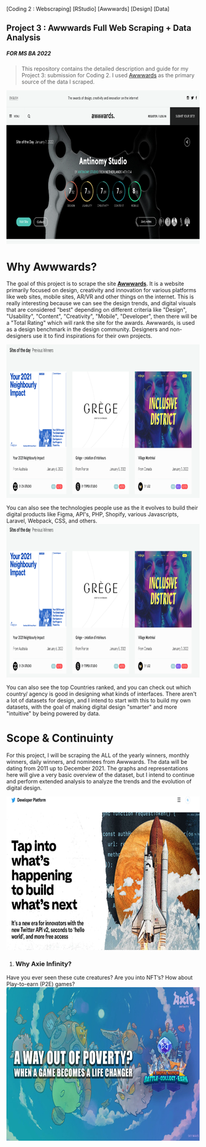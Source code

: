 [Coding 2 : Webscraping] [RStudio] [Awwwards] [Design] [Data]
**<h2>Project 3 : Awwwards Full Web Scraping  + Data Analysis</h2>**
*<h5>FOR MS BA 2022</h5>*


>This repository contains the detailed description and guide for my Project 3: submission for Coding 2. I used [Awwwards](https://www.awwwards.com) as the primary source of the data I scraped.  
<img src="https://github.com/abigailchristinechen/coding2/blob/main/projects/project3/Photos/AW1.png" width="800" height="400"/>


# Why Awwwards?
The goal of this project is to scrape the site [**Awwwards**](https://www.awwwards.com).  It is a website primarily focused on design, creativity and innovation for various platforms like web sites, mobile sites, AR/VR and other things on the internet.  This is really interesting because we can see the design trends, and digital visuals that are considered "best" depending on different criteria like "Design", "Usability", "Content", "Creativity", "Mobile", "Developer", then there will be a "Total Rating" which will rank the site for the awards.  Awwwards, is used as a design benchmark in the design community.  Designers and non-designers use it to find inspirations for their own projects.

<img src="https://github.com/abigailchristinechen/coding2/blob/main/projects/project3/Photos/AW2.png" width="800" height="400"/>

You can also see the technologies people use as the it evolves to build their digital products like Figma, API's, PHP, Shopify, various Javascripts, Laravel, Webpack, CSS, and others.  
<img src="https://github.com/abigailchristinechen/coding2/blob/main/projects/project3/Photos/AW2.png" width="800" height="400"/>


You can also see the top Countries ranked, and you can check out which country/ agency is good in designing what kinds of interfaces.  There aren't a lot of datasets for design, and I intend to start with this to build my own datasets, with the goal of making digital design "smarter" and more "intuitive" by being powered by data.  

# Scope & Continuinty 
For this project, I will be scraping the ALL of the yearly winners, monthly winners, daily winners, and nominees from Awwwards.  The data will be dating from 2011 up to December 2021. The graphs and representations here will give a very basic overview of the dataset, but I intend to continue and perform extended analysis to analyze the trends and the evolution of digital design. 

<img src="https://github.com/abigailchristinechen/coding2/blob/main/projects/project2/Code%20Snaps/Twitter%20Developer%20Screenshot.png" width="800" height="400"/>


1. <h3>Why Axie Infinity? </h3>

Have you ever seen these cute creatures? Are you into NFT’s?  How about Play-to-earn (P2E) games? 
<img src="https://raw.githubusercontent.com/abigailchristinechen/coding2/main/projects/project2/Photos/Axie%20Infinity%20Banner%201.jpg.webp" width="800" height="400"/>





